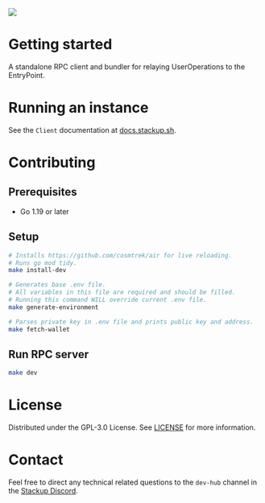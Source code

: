 ![](https://i.imgur.com/Kf3qyVJ.png)

# Getting started

A standalone RPC client and bundler for relaying UserOperations to the EntryPoint.

# Running an instance

See the `Client` documentation at [docs.stackup.sh](https://docs.stackup.sh/docs/category/client).

# Contributing

## Prerequisites

- Go 1.19 or later

## Setup

```bash
# Installs https://github.com/cosmtrek/air for live reloading.
# Runs go mod tidy.
make install-dev

# Generates base .env file.
# All variables in this file are required and should be filled.
# Running this command WILL override current .env file.
make generate-environment

# Parses private key in .env file and prints public key and address.
make fetch-wallet
```

## Run RPC server

```bash
make dev
```

# License

Distributed under the GPL-3.0 License. See [LICENSE](./LICENSE) for more information.

# Contact

Feel free to direct any technical related questions to the `dev-hub` channel in the [Stackup Discord](https://discord.gg/FpXmvKrNed).
